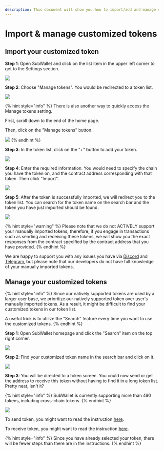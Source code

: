 ```yaml
---
description: This document will show you how to import/add and manage customized tokens.
---
```


# Import & manage customized tokens

## **Import your customized token**

**Step 1**: Open SubWallet and click on the list item in the upper left corner to get to the Settings section.

![](<../../.gitbook/assets/image (93) (1) (1) (1) (1).png>)

**Step 2**: Choose "Manage tokens". You would be redirected to a token list.&#x20;

![](<../../.gitbook/assets/image (187) (1).png>)

{% hint style="info" %}
There is also another way to quickly access the Manage tokens setting.

First, scroll down to the end of the home page.&#x20;

Then, click on the "Manage tokens" button.

![](<../../.gitbook/assets/image (345).png>)
{% endhint %}

**Step 3**: In the token list, click on the "+" button to add your token.

![](https://files.gitbook.com/v0/b/gitbook-x-prod.appspot.com/o/spaces%2F2zseowhOCGE5xsJFb2z5%2Fuploads%2Fyw6QLlXxMRMRcogCeadp%2FScreenshot\_32.png?alt=media\&token=166424c0-a74d-4dc9-9ce0-3c566c62d596)

**Step 4**: Enter the required information. You would need to specify the chain you have the token on, and the contract address corresponding with that token. Then click "Import".

![](<../../.gitbook/assets/image (174) (1) (1).png>)

**Step 5**: After the token is successfully imported, we will redirect you to the token list. You can search for the token name on the search bar and the token you have just imported should be found.

![](<../../.gitbook/assets/image (156) (1) (1) (1).png>)

{% hint style="warning" %}
Please note that we do not ACTIVELY support your manually imported tokens; therefore, if you engage in transactions such as sending and receiving these tokens, we will show you the exact responses from the contract specified by the contract address that you have provided.&#x20;
{% endhint %}

We are happy to support you with any issues you have via [Discord](https://discord.gg/CvVewvApry) and [Telegram](https://t.me/subwallet), but please note that our developers do not have full knowledge of your manually imported tokens.&#x20;



## Manage your customized tokens

{% hint style="info" %}
Since our natively supported tokens are used by a larger user base, we prioritize our natively supported token over user's manually imported tokens. As a result, it might be difficult to find your customized tokens in our token list.&#x20;

A useful trick is to utilize the "Search" feature every time you want to use the customized tokens.&#x20;
{% endhint %}

**Step 1**: Open SubWallet homepage and click the "Search" item on the top right corner.

![](<../../.gitbook/assets/image (94) (1) (1) (1) (1).png>)

**Step 2**: Find your customized token name in the search bar and click on it.

![](<../../.gitbook/assets/image (95) (1) (1) (1) (1).png>)



**Step 3**: You will be directed to a token screen. You could now send or get the address to receive this token without having to find it in a long token list. Pretty neat, isn't it?

{% hint style="info" %}
SubWallet is currently supporting more than 490 tokens, including cross-chain tokens.&#x20;
{% endhint %}

![](<../../.gitbook/assets/image (96) (1) (1) (1) (1).png>)

To send token, you might want to read the instruction [here](../receive-and-transfer-assets/transfer-tokens/).

To receive token, you might want to read the instruction [here](../receive-and-transfer-assets/receive-tokens-and-nfts.md).

{% hint style="info" %}
Since you have already selected your token, there will be fewer steps than there are in the instructions.&#x20;
{% endhint %}

